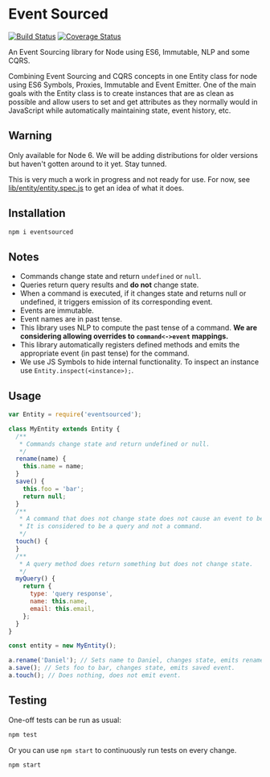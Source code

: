 # Event Sourced

[![Build Status](https://travis-ci.org/lgomez/eventsourced.svg?branch=master)](https://travis-ci.org/lgomez/eventsourced)
[![Coverage Status](https://coveralls.io/repos/github/lgomez/eventsourced/badge.svg?branch=master)](https://coveralls.io/github/lgomez/eventsourced?branch=master)

An Event Sourcing library for Node using ES6, Immutable, NLP and some CQRS.

Combining Event Sourcing and CQRS concepts in one Entity class for node using ES6 Symbols, Proxies, Immutable and Event Emitter. One of the main goals with the Entity class is to create instances that are as clean as possible and allow users to set and get attributes as they normally would in JavaScript while automatically maintaining state, event history, etc.

## Warning

Only available for Node 6. We will be adding distributions for older versions but haven't gotten around to it yet. Stay tunned.

This is very much a work in progress and not ready for use. For now, see [lib/entity/entity.spec.js](lib/entity/entity.spec.js) to get an idea of what it does.

## Installation

```bash
npm i eventsourced
```
## Notes

* Commands change state and return `undefined` or `null`.
* Queries return query results and **do not** change state.
* When a command is executed, if it changes state and returns null or undefined, it triggers emission of its corresponding event.
* Events are immutable.
* Event names are in past tense.
* This library uses NLP to compute the past tense of a command. **We are considering allowing overrides to `command<->event` mappings.**
* This library automatically registers defined methods and emits the appropriate event (in past tense) for the command.
* We use JS Symbols to hide internal functionality. To inspect an instance use `Entity.inspect(<instance>);`.

## Usage

```javascript
var Entity = require('eventsourced');

class MyEntity extends Entity {
  /**
   * Commands change state and return undefined or null.
   */
  rename(name) {
    this.name = name;
  }
  save() {
    this.foo = 'bar';
    return null;
  }
  /**
   * A command that does not change state does not cause an event to be emitted.
   * It is considered to be a query and not a command.
   */
  touch() {
  }
  /**
   * A query method does return something but does not change state.
   */
  myQuery() {
    return {
      type: 'query response',
      name: this.name,
      email: this.email,
    };
  }
}

const entity = new MyEntity();

a.rename('Daniel'); // Sets name to Daniel, changes state, emits renamed event.
a.save(); // Sets foo to bar, changes state, emits saved event.
a.touch(); // Does nothing, does not emit event.
```

## Testing

One-off tests can be run as usual:

```bash
npm test
```

Or you can use `npm start` to continuously run tests on every change.

```bash
npm start
```
